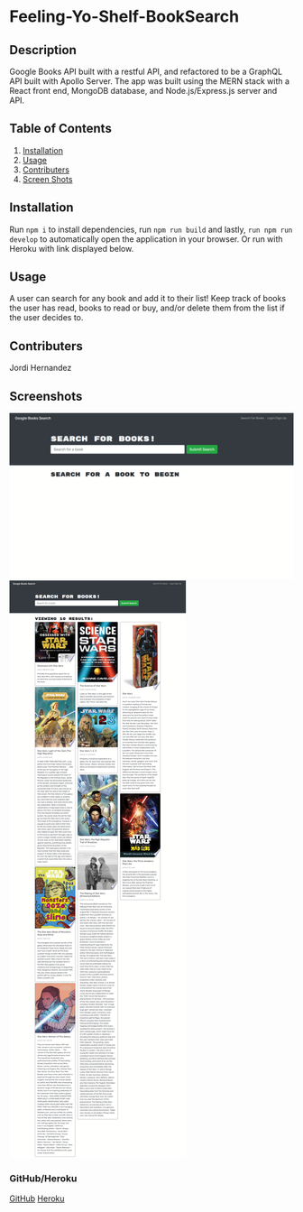 # Feeling-Yo-Shelf-BookSearch

## Description

Google Books API built with a restful API, and refactored to be a GraphQL API built with Apollo Server. The app was built using the MERN stack with a React front end, MongoDB database, and Node.js/Express.js server and API.

## Table of Contents

1. [Installation](#installation)
2. [Usage](#usage)
3. [Contributers](#contributers)
4. [Screen Shots](#screenshots)

## Installation

Run `npm i` to install dependencies, run `npm run build` and lastly, `run npm run develop` to automatically open the application in your browser.  Or run with Heroku with link displayed below.

## Usage

A user can search for any book and add it to their list! Keep track of books the user has read, books to read or buy, and/or delete them from the list if the user decides to.

## Contributers

Jordi Hernandez

## Screenshots

![Screenshot1](./img/front-Page.png)
![Screenshot2](./img/Google-Book-Search.png)

### GitHub/Heroku

[GitHub](https://github.com/hernajor133/Feeling-Yo-Shelf-BookSearch)
[Heroku](https://feeling-yo-shelf-booksearch.herokuapp.com/)
